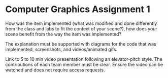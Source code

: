 # Computer Graphics Assignment 1
 
How was the item implemented (what was modified and done differently from the class and labs to fit the context of your scene?), how does your scene benefit from the way the item was implemented?



The explanation must be supported with diagrams for the code that was implemented, screenshots, and videos/animated gifs.



Link to 5 to 10 min video presentation following an elevator-pitch style. The contributions of each team member must be clear. Ensure the video can be watched and does not require access requests.



